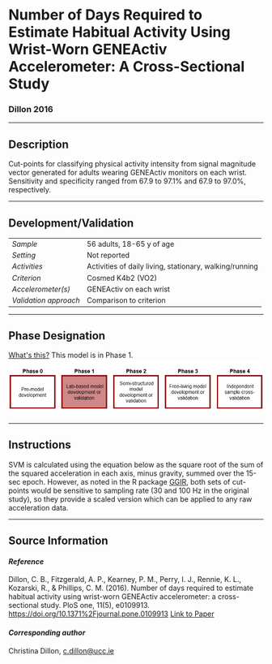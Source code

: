 # Number of Days Required to Estimate Habitual Activity Using Wrist-Worn GENEActiv Accelerometer: A Cross-Sectional Study
### Dillon 2016
---

## Description
Cut-points for classifying physical activity intensity from signal magnitude vector generated for adults wearing GENEActiv monitors on each wrist. Sensitivity and specificity ranged from 67.9 to 97.1% and 67.9 to 97.0%, respectively.



---

## Development/Validation

|  |  |
| ------------- | ------------- |
| *Sample*  |56 adults, 18-65 y of age |
| *Setting*  |Not reported |
| *Activities*  |Activities of daily living, stationary, walking/running   |
| *Criterion* |Cosmed K4b2 (VO2)    |
| *Accelerometer(s)* |GENEActiv on each wrist   |
| *Validation approach* |Comparison to criterion   |
 

---
## Phase Designation
[What's this?](https://github.com/clevengerkimberly/AccelerometerRepository/blob/a76916ebe2a6002b20cdc6ef39c889d62ce9d6ae/phase%20_images/phase.md)
This model is in Phase 1.
![image](https://github.com/clevengerkimberly/AccelerometerRepository/blob/main/phase%20_images/Phase1.JPG)

---
## Instructions
SVM is calculated using the equation below as the square root of the sum of the squared acceleration in each axis, minus gravity, summed over the 15-sec epoch. However, as noted in the R package [GGIR](https://cran.r-project.org/web/packages/GGIR/vignettes/CutPoints.html), both sets of cut-points would be sensitive to sampling rate (30 and 100 Hz in the original study), so they provide a scaled version which can be applied to any raw acceleration data.


---
## Source Information
#### *Reference*
Dillon, C. B., Fitzgerald, A. P., Kearney, P. M., Perry, I. J., Rennie, K. L., Kozarski, R., & Phillips, C. M. (2016). Number of days required to estimate habitual activity using wrist-worn GENEActiv accelerometer: a cross-sectional study. PloS one, 11(5), e0109913. https://doi.org/10.1371%2Fjournal.pone.0109913 [Link to Paper]()



#### *Corresponding author*
Christina Dillon, c.dillon@ucc.ie 
